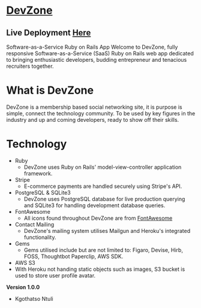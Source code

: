 # [DevZone](https://nameless-reaches-54809.herokuapp.com/)
Live Deployment [Here](https://nameless-reaches-54809.herokuapp.com/)
---
Software-as-a-Service Ruby on Rails App
Welcome to DevZone, fully responsive Software-as-a-Service (SaaS) Ruby on Rails web app dedicated to bringing enthusiastic developers, budding entrepreneur and tenacious recruiters together.

# What is DevZone

DevZone is a membership based social networking site, it is purpose is simple, connect the technology community. To be used by key figures in the industry and up and coming developers, ready to show off their skills.

# Technology

* Ruby
  * DevZone uses Ruby on Rails' model-view-controller application framework. 
* Stripe
  * E-commerce payments are handled securely using Stripe's API.
* PostgreSQL & SQLite3
  * DevZone uses PostgreSQL database for live production querying and SQLite3 for handling development database queries.
* FontAwesome
  * All icons found throughout DevZone are from [FontAwesome](https://fontawesome.com/v4.7.0/)
* Contact Mailing
  * DevZone's mailing system utilises Mailgun and Heroku's integrated functionality.
* Gems
  * Gems utilised include but are not limited to: Figaro, Devise, Hirb, FOSS, Thoughtbot Paperclip, AWS SDK.
* AWS S3
 * With Heroku not handing static objects such as images, S3 bucket is used to store user profile avatar.


**Version 1.0.0**
- Kgothatso Ntuli
